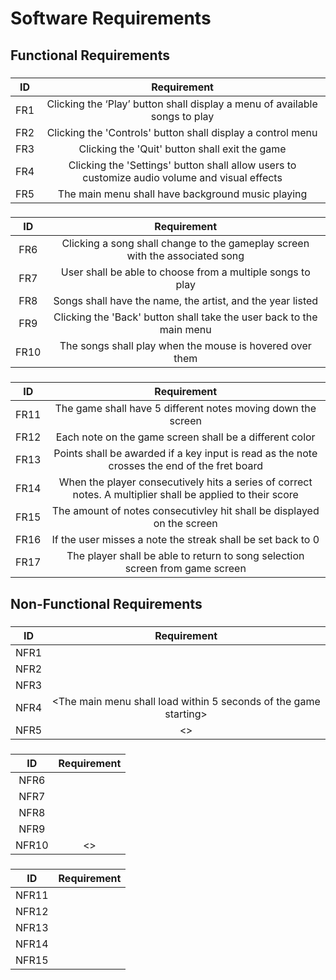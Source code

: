 # Software Requirements
<Describe the structure of this section>

## Functional Requirements

### <Menu Screen>
| ID | Requirement |
| :-------------: | :----------: |
| FR1 | Clicking the ‘Play’ button shall display a menu of available songs to play |
| FR2 | Clicking the 'Controls' button shall display a control menu |
| FR3 | Clicking the 'Quit' button shall exit the game |
| FR4 | Clicking the 'Settings' button shall allow users to customize audio volume and visual effects |
| FR5 | The main menu shall have background music playing |

### <Song Selection Screen>
| ID | Requirement |
| :-------------: | :----------: |
| FR6 | Clicking a song shall change to the gameplay screen with the associated song |
| FR7 | User shall be able to choose from a multiple songs to play |
| FR8 | Songs shall have the name, the artist, and the year listed |
| FR9 | Clicking the 'Back' button shall take the user back to the main menu |
| FR10 | The songs shall play when the mouse is hovered over them |

### <GamePlay Screen>
| ID | Requirement |
| :-------------: | :----------: |
| FR11 | The game shall have 5 different notes moving down the screen |
| FR12 | Each note on the game screen shall be a different color |
| FR13 | Points shall be awarded if a key input is read as the note crosses the end of the fret board |
| FR14 | When the player consecutively hits a series of correct notes. A multiplier shall be applied to their score |
| FR15 | The amount of notes consecutivley hit shall be displayed on the screen |
| FR16 | If the user misses a note the streak shall be set back to 0 |
| FR17 | The player shall be able to return to song selection screen from game screen |

## Non-Functional Requirements

### <Menu Screen>
| ID | Requirement |
| :-------------: | :----------: |
| NFR1 | <The background of every screen shall change depending on what menu the user is in> |
| NFR2 | <The main menu shall provide clear feedback visually or audibly> |
| NFR3 | <The main menu shall be intuitive and user friendly> |
| NFR4 | <The main menu shall load within 5 seconds of the game starting> |
| NFR5 | <> |

### <Song Selection Screen>
| ID | Requirement |
| :-------------: | :----------: |
| NFR6 | <The system shall load in the selected song quickly> |
| NFR7 | <The system shall be able to add new songs into the game easily> |
| NFR8 | <All song names shall be displayed in an easy to read format for the player to see> |
| NFR9 | <The game shall have a wide variety of songs> |
| NFR10 | <> |

### <GamePlay Screen>
| ID | Requirement |
| :-------------: | :----------: |
| NFR11 | <The game and its inputs shall play the same on any OS> |
| NFR12 | <Notes on the fret board shall line up according to the beat of the current song> |
| NFR13 | <The controls shall be easy to understand for all users> |
| NFR14 | <The game should have little to no audio latency for a better user experience> |
| NFR15 | <The notes shall move down the screen at a good speed> |
